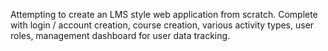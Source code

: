 Attempting to create an LMS style web application from scratch. Complete with login / account creation, course creation, various activity types, user roles, management dashboard for user data tracking.
